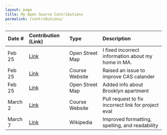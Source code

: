 ```yaml
---
layout: page
title: My Open Source Contributions
permalink: /contributions/
---
```


<!--
Type of the contribution should be "Wikipedia edit", "OpenStreet Map feature", "Documentation", "Course website", "Blog",
"Browser Add-on", etc.

The description should include a brief summary of what you did.

The link should bring us to a public page that shows your contribution. 

Replace the first row with your own contribution. 

-->





| Date #       | Contribution (Link)  | Type  | Description |
|---|:---|:---|:---|
| Feb 25   | [Link](https://www.openstreetmap.org/changeset/147902000)    |  Open Street Map   |  I fixed incorrect information about my home in MA.  |
| Feb 25   | [Link](https://github.com/joannakl/ossd/issues/94)    |    Course Website |   Raised an issue to improve CAS calander    |
| Feb 25   | [Link](https://www.openstreetmap.org/changeset/147902972#map=19/40.69324/-73.98215)   | Open Street Map  | Added info about Brooklyn apartment   |
| March 2  | [Link](https://github.com/joannakl/ossd/pull/103)   | Course Website  | Pull request to fix incorrect link for project eval |
| March 7  | [Link](https://en.wikipedia.org/w/index.php?title=Chaophraya_Phitsanulok&oldid=prev&diff=1212416761)   | Wikipedia  | Improved formatting, spelling, and readability |



